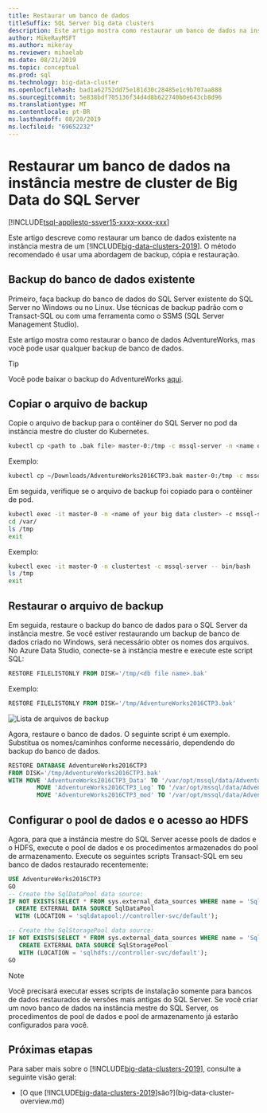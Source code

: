 ```yaml
---
title: Restaurar um banco de dados
titleSuffix: SQL Server big data clusters
description: Este artigo mostra como restaurar um banco de dados na instância mestra de um [!INCLUDE[big-data-clusters-2019](../includes/ssbigdataclusters-ver15.md)].
author: MikeRayMSFT
ms.author: mikeray
ms.reviewer: mihaelab
ms.date: 08/21/2019
ms.topic: conceptual
ms.prod: sql
ms.technology: big-data-cluster
ms.openlocfilehash: bad1a62752dd75e181d30c28485e1c9b707aa888
ms.sourcegitcommit: 5e838bdf705136f34d4d8b622740b0e643cb8d96
ms.translationtype: MT
ms.contentlocale: pt-BR
ms.lasthandoff: 08/20/2019
ms.locfileid: "69652232"
---
```

# <a name="restore-a-database-into-the-sql-server-big-data-cluster-master-instance"></a>Restaurar um banco de dados na instância mestre de cluster de Big Data do SQL Server

[!INCLUDE[tsql-appliesto-ssver15-xxxx-xxxx-xxx](../includes/tsql-appliesto-ssver15-xxxx-xxxx-xxx.md)]

Este artigo descreve como restaurar um banco de dados existente na instância mestra de um [!INCLUDE[big-data-clusters-2019](../includes/ssbigdataclusters-ver15.md)]. O método recomendado é usar uma abordagem de backup, cópia e restauração.

## <a name="backup-your-existing-database"></a>Backup do banco de dados existente

Primeiro, faça backup do banco de dados do SQL Server existente do SQL Server no Windows ou no Linux. Use técnicas de backup padrão com o Transact-SQL ou com uma ferramenta como o SSMS (SQL Server Management Studio).

Este artigo mostra como restaurar o banco de dados AdventureWorks, mas você pode usar qualquer backup de banco de dados. 

> [!TIP]
> Você pode baixar o backup do AdventureWorks [aqui](https://www.microsoft.com/download/details.aspx?id=49502).

## <a name="copy-the-backup-file"></a>Copiar o arquivo de backup

Copie o arquivo de backup para o contêiner do SQL Server no pod da instância mestre do cluster do Kubernetes.

```bash
kubectl cp <path to .bak file> master-0:/tmp -c mssql-server -n <name of your big data cluster>
```

Exemplo:

```bash
kubectl cp ~/Downloads/AdventureWorks2016CTP3.bak master-0:/tmp -c mssql-server -n clustertest
```

Em seguida, verifique se o arquivo de backup foi copiado para o contêiner de pod.

```bash
kubectl exec -it master-0 -n <name of your big data cluster> -c mssql-server -- bin/bash
cd /var/
ls /tmp
exit
```

Exemplo:

```bash
kubectl exec -it master-0 -n clustertest -c mssql-server -- bin/bash
ls /tmp
exit
```

## <a name="restore-the-backup-file"></a>Restaurar o arquivo de backup

Em seguida, restaure o backup do banco de dados para o SQL Server da instância mestre.  Se você estiver restaurando um backup de banco de dados criado no Windows, será necessário obter os nomes dos arquivos.  No Azure Data Studio, conecte-se à instância mestre e execute este script SQL:

```sql
RESTORE FILELISTONLY FROM DISK='/tmp/<db file name>.bak'
```

Exemplo:

```sql
RESTORE FILELISTONLY FROM DISK='/tmp/AdventureWorks2016CTP3.bak'
```

![Lista de arquivos de backup](media/restore-database/database-restore-file-list.png)

Agora, restaure o banco de dados. O seguinte script é um exemplo. Substitua os nomes/caminhos conforme necessário, dependendo do backup do banco de dados.

```sql
RESTORE DATABASE AdventureWorks2016CTP3
FROM DISK='/tmp/AdventureWorks2016CTP3.bak'
WITH MOVE 'AdventureWorks2016CTP3_Data' TO '/var/opt/mssql/data/AdventureWorks2016CTP3_Data.mdf',
        MOVE 'AdventureWorks2016CTP3_Log' TO '/var/opt/mssql/data/AdventureWorks2016CTP3_Log.ldf',
        MOVE 'AdventureWorks2016CTP3_mod' TO '/var/opt/mssql/data/AdventureWorks2016CTP3_mod'
```

## <a name="configure-data-pool-and-hdfs-access"></a>Configurar o pool de dados e o acesso ao HDFS

Agora, para que a instância mestre do SQL Server acesse pools de dados e o HDFS, execute o pool de dados e os procedimentos armazenados do pool de armazenamento. Execute os seguintes scripts Transact-SQL em seu banco de dados restaurado recentemente:

```sql
USE AdventureWorks2016CTP3
GO
-- Create the SqlDataPool data source:
IF NOT EXISTS(SELECT * FROM sys.external_data_sources WHERE name = 'SqlDataPool')
  CREATE EXTERNAL DATA SOURCE SqlDataPool
  WITH (LOCATION = 'sqldatapool://controller-svc/default');

-- Create the SqlStoragePool data source:
IF NOT EXISTS(SELECT * FROM sys.external_data_sources WHERE name = 'SqlStoragePool')
   CREATE EXTERNAL DATA SOURCE SqlStoragePool
   WITH (LOCATION = 'sqlhdfs://controller-svc/default');
GO
```

> [!NOTE]
> Você precisará executar esses scripts de instalação somente para bancos de dados restaurados de versões mais antigas do SQL Server. Se você criar um novo banco de dados na instância mestre do SQL Server, os procedimentos de pool de dados e pool de armazenamento já estarão configurados para você.

## <a name="next-steps"></a>Próximas etapas

Para saber mais sobre o [!INCLUDE[big-data-clusters-2019](../includes/ssbigdataclusters-ss-nover.md)], consulte a seguinte visão geral:

- [O que [!INCLUDE[big-data-clusters-2019](../includes/ssbigdataclusters-ver15.md)]são?](big-data-cluster-overview.md)

